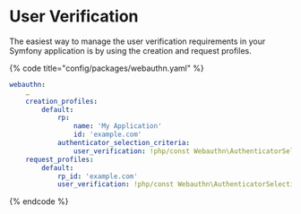 # User Verification

The easiest way to manage the user verification requirements in your Symfony application is by using the creation and request profiles.

{% code title="config/packages/webauthn.yaml" %}
```yaml
webauthn:
    …
    creation_profiles:
        default:
            rp:
                name: 'My Application'
                id: 'example.com'
            authenticator_selection_criteria:
                user_verification: !php/const Webauthn\AuthenticatorSelectionCriteria::USER_VERIFICATION_REQUIREMENT_PREFERRED
    request_profiles:
        default:
            rp_id: 'example.com'
            user_verification: !php/const Webauthn\AuthenticatorSelectionCriteria::USER_VERIFICATION_REQUIREMENT_PREFERRED
```
{% endcode %}
